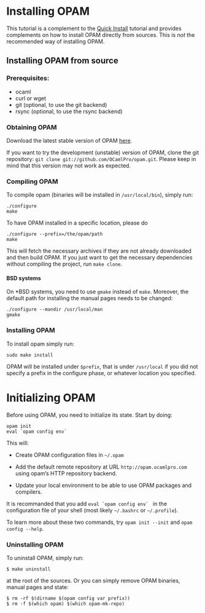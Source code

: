 # Installing OPAM

This tutorial is a complement to the [Quick Install](Quick_Install.html)
tutorial and provides complements on how to install OPAM directly from
sources. This is *not* the recommended way of installing OPAM.

## Installing OPAM from source

### Prerequisites:

* ocaml
* curl or wget
* git (optional, to use the git backend)
* rsync (optional, to use the rsync backend)

### Obtaining OPAM

Download the latest stable version of OPAM [here](https://github.com/OCamlPro/opam/archive/latest.tar.gz).

If you want to try the development (unstable) version of OPAM, clone
 the git repository: `git clone
 git://github.com/OCamlPro/opam.git`. Please keep in mind that this
 version may not work as expected.

### Compiling OPAM

To compile opam (binaries will be installed in `/usr/local/bin`),
simply run:

```
./configure
make
```

To have OPAM installed in a specific location, please do

```
./configure --prefix=/the/opam/path
make
```

This will fetch the necessary archives if they are not already
downloaded and then build OPAM. If you just want to get the necessary
dependencies without compiling the project, run `make clone`.

#### BSD systems

On *BSD systems, you need to use `gmake` instead of `make`. Moreover, the
default path for installing the manual pages needs to be changed:

```
./configure --mandir /usr/local/man
gmake
```

### Installing OPAM

To install opam simply run:

```
sudo make install
```

OPAM will be installed under `$prefix`, that is under `/usr/local` if
you did not specify a prefix in the configure phase, or whatever
location you specified.

# Initializing OPAM

Before using OPAM, you need to initialize its state. Start by doing:

```
opam init
eval `opam config env`
```

This will:

* Create OPAM configuration files in `~/.opam`

* Add the default remote repository at URL `http://opam.ocamlpro.com`
  using opam’s HTTP repository backend.

* Update your local environment to be able to use OPAM packages and compilers.

It is recommanded that you add ``eval `opam config env` `` in the
configuration file of your shell (most likely `~/.bashrc` or
`~/.profile`).

To learn more about these two commands, try `opam init --init` and
`opam config --help`.

### Uninstalling OPAM

To uninstall OPAM, simply run:

```
$ make uninstall
```

at the root of the sources. Or you can simply remove OPAM binaries, manual pages and state:

```
$ rm -rf $(dirname $(opam config var prefix))
$ rm -f $(which opam) $(which opam-mk-repo)
```